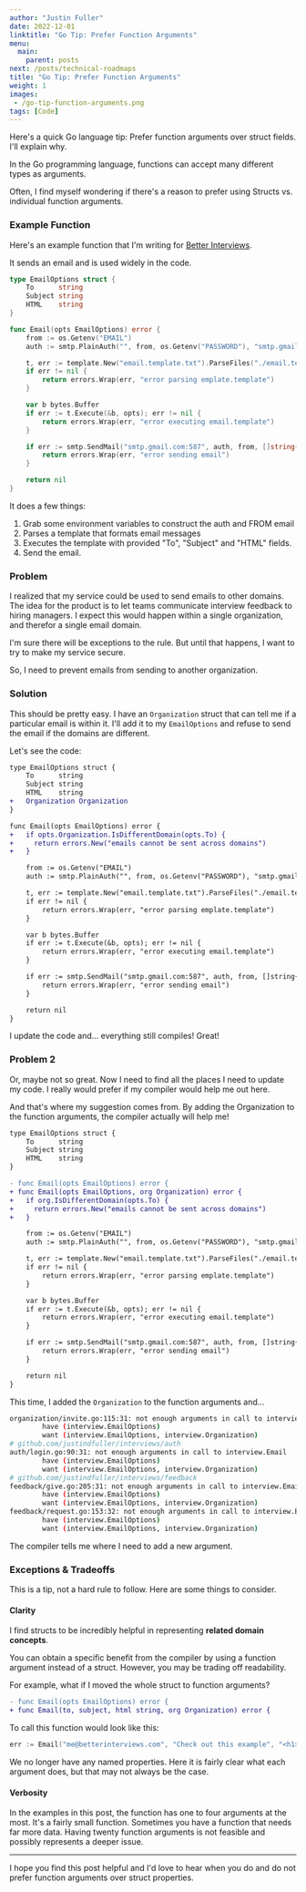 ```yaml
---
author: "Justin Fuller"
date: 2022-12-01
linktitle: "Go Tip: Prefer Function Arguments"
menu:
  main:
    parent: posts
next: /posts/technical-roadmaps
title: "Go Tip: Prefer Function Arguments"
weight: 1
images:
 - /go-tip-function-arguments.png
tags: [Code]
---
```


Here's a quick Go language tip: Prefer function arguments over struct fields. I'll explain why.

<!--more-->

In the Go programming language, functions can accept many different types as arguments.

Often, I find myself wondering if there's a reason to prefer using Structs vs. individual function arguments. 

### Example Function

Here's an example function that I'm writing for [Better Interviews](https://www.betterinterview.club).

It sends an email and is used widely in the code.

```go
type EmailOptions struct {
	To      string
	Subject string
	HTML    string
}

func Email(opts EmailOptions) error {
	from := os.Getenv("EMAIL")
	auth := smtp.PlainAuth("", from, os.Getenv("PASSWORD"), "smtp.gmail.com")

	t, err := template.New("email.template.txt").ParseFiles("./email.template.txt")
	if err != nil {
		return errors.Wrap(err, "error parsing emplate.template")
	}

	var b bytes.Buffer
	if err := t.Execute(&b, opts); err != nil {
		return errors.Wrap(err, "error executing email.template")
	}

	if err := smtp.SendMail("smtp.gmail.com:587", auth, from, []string{opts.To}, b.Bytes()); err != nil {
		return errors.Wrap(err, "error sending email")
	}

	return nil
}
```

It does a few things:

1. Grab some environment variables to construct the auth and FROM email
2. Parses a template that formats email messages
3. Executes the template with provided "To", "Subject" and "HTML" fields.
4. Send the email.

### Problem

I realized that my service could be used to send emails to other domains.
The idea for the product is to let teams communicate interview feedback to hiring managers.
I expect this would happen within a single organization, and therefor a single email domain.

I'm sure there will be exceptions to the rule. But until that happens, I want to try to make my service secure.

So, I need to prevent emails from sending to another organization.

### Solution

This should be pretty easy. 
I have an `Organization` struct that can tell me if a particular email is within it.
I'll add it to my `EmailOptions` and refuse to send the email if the domains are different.

Let's see the code:

```diff
type EmailOptions struct {
	To      string
	Subject string
	HTML    string
+   Organization Organization
}

func Email(opts EmailOptions) error {
+   if opts.Organization.IsDifferentDomain(opts.To) {
+     return errors.New("emails cannot be sent across domains")
+   }

	from := os.Getenv("EMAIL")
	auth := smtp.PlainAuth("", from, os.Getenv("PASSWORD"), "smtp.gmail.com")

	t, err := template.New("email.template.txt").ParseFiles("./email.template.txt")
	if err != nil {
		return errors.Wrap(err, "error parsing emplate.template")
	}

	var b bytes.Buffer
	if err := t.Execute(&b, opts); err != nil {
		return errors.Wrap(err, "error executing email.template")
	}

	if err := smtp.SendMail("smtp.gmail.com:587", auth, from, []string{opts.To}, b.Bytes()); err != nil {
		return errors.Wrap(err, "error sending email")
	}

	return nil
}
```

I update the code and... everything still compiles! Great!

### Problem 2

Or, maybe not so great. Now I need to find all the places I need to update my code.
I really would prefer if my compiler would help me out here.

And that's where my suggestion comes from. By adding the Organization to the function arguments, the compiler actually will help me!

```diff
type EmailOptions struct {
	To      string
	Subject string
	HTML    string
}

- func Email(opts EmailOptions) error {
+ func Email(opts EmailOptions, org Organization) error {
+   if org.IsDifferentDomain(opts.To) {
+     return errors.New("emails cannot be sent across domains")
+   }

	from := os.Getenv("EMAIL")
	auth := smtp.PlainAuth("", from, os.Getenv("PASSWORD"), "smtp.gmail.com")

	t, err := template.New("email.template.txt").ParseFiles("./email.template.txt")
	if err != nil {
		return errors.Wrap(err, "error parsing emplate.template")
	}

	var b bytes.Buffer
	if err := t.Execute(&b, opts); err != nil {
		return errors.Wrap(err, "error executing email.template")
	}

	if err := smtp.SendMail("smtp.gmail.com:587", auth, from, []string{opts.To}, b.Bytes()); err != nil {
		return errors.Wrap(err, "error sending email")
	}

	return nil
}
```

This time, I added the `Organization` to the function arguments and...

```bash
organization/invite.go:115:31: not enough arguments in call to interview.Email
        have (interview.EmailOptions)
        want (interview.EmailOptions, interview.Organization)
# github.com/justindfuller/interviews/auth
auth/login.go:90:31: not enough arguments in call to interview.Email
        have (interview.EmailOptions)
        want (interview.EmailOptions, interview.Organization)
# github.com/justindfuller/interviews/feedback
feedback/give.go:205:31: not enough arguments in call to interview.Email
        have (interview.EmailOptions)
        want (interview.EmailOptions, interview.Organization)
feedback/request.go:153:32: not enough arguments in call to interview.Email
        have (interview.EmailOptions)
        want (interview.EmailOptions, interview.Organization)
```

The compiler tells me where I need to add a new argument.

### Exceptions & Tradeoffs

This is a tip, not a hard rule to follow. Here are some things to consider.

#### Clarity

I find structs to be incredibly helpful in representing **related domain concepts**.

You can obtain a specific benefit from the compiler by using a function argument instead of a struct.
However, you may be trading off readability.

For example, what if I moved the whole struct to function arguments?

```diff
- func Email(opts EmailOptions) error {
+ func Email(to, subject, html string, org Organization) error {
```

To call this function would look like this:

```go
err := Email("me@betterinterviews.com", "Check out this example", "<h1>Example</h1>", org)
```

We no longer have any named properties. Here it is fairly clear what each argument does, but that may not always be the case.

#### Verbosity

In the examples in this post, the function has one to four arguments at the most. It's a fairly small function.
Sometimes you have a function that needs far more data. Having twenty function arguments is not feasible and possibly represents a deeper issue.

---

I hope you find this post helpful and I'd love to hear when you do and do not prefer function arguments over struct properties.

